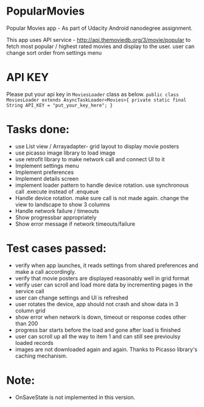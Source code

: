 # PopularMovies
Popular Movies app - As part of Udacity Android nanodegree assignment.

This app uses API service - http://api.themoviedb.org/3/movie/popular to fetch most popular / highest rated movies and display to the user.
user can change sort order from settings menu

# API KEY
Please put your api key in `MoviesLoader` class as below.
`
public class MoviesLoader extends AsyncTaskLoader<Movies>{
    private static final String API_KEY = "put_your_key_here";
}
`

# Tasks done:

- use List view / Arrayadapter- grid layout to display movie posters
- use picasso image library to load image
 - use retrofit library to make network call and connect UI to it
- Implement settings menu
- Implement preferences
- Implement details screen
- implement loader pattern to handle device rotation. use synchronous call .execute instead of .enqueue
- Handle device rotation. make sure call is not made again. change the view to landscape to show 3 columns
- Handle network failure / timeouts
- Show progressbar appropriately
- Show error message if network timeouts/failure

# Test cases passed:
- verify when app launches, it reads settings from shared preferences and make a call accordingly.
- verify that movie posters are displayed reasonably well in grid format
- verify user can scroll and load more data by incrementing pages in the service call
- user can change settings and UI is refreshed
- user rotates the device, app should not crash and show data in 3 column grid
- show error when network is down, timeout or response codes other than 200
- progress bar starts before the load and gone after load is finished
- user can scroll up all the way to item 1 and can still see previoulsy loaded records
- images are not downloaded again and again. Thanks to Picasso library's caching mechanism.

# Note:
- OnSaveState is not implemented in this version.
